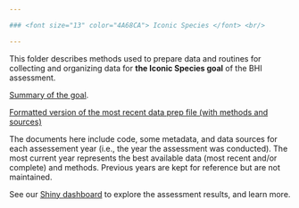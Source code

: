 ```yaml
---

### <font size="13" color="4A68CA"> Iconic Species </font> <br/>

---
```


This folder describes methods used to prepare data and routines for collecting and organizing data for **the Iconic Species goal** of the BHI assessment.

[Summary of the goal](https://github.com/OHI-Baltic/bhi-prep/tree/master/supplement/goal_summaries/ICO.Rmd). 

[Formatted version of the most recent data prep file (with methods and sources)](https://github.com/OHI-Baltic/bhi-prep/tree/master/prep/ICO/v2021/ico_prep.md)

The documents here include code, some metadata, and data sources for each assessement year (i.e., the year the assessment was conducted). The most current year represents the best available data (most recent and/or complete) and methods. Previous years are kept for reference but are not maintained.

See our [Shiny dashboard](https://baltic-ohi.shinyapps.io/dashboard/) to explore the assessment results, and learn more.
